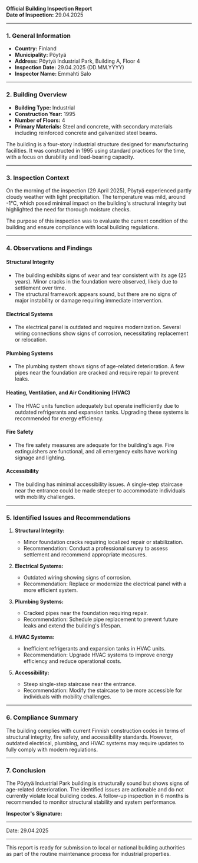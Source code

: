 

**Official Building Inspection Report**  
**Date of Inspection:** 29.04.2025  

---

### **1. General Information**

- **Country:** Finland  
- **Municipality:** Pöytyä  
- **Address:** Pöytyä Industrial Park, Building A, Floor 4  
- **Inspection Date:** 29.04.2025 (DD.MM.YYYY)  
- **Inspector Name:** Emmahti Salo  

---

### **2. Building Overview**

- **Building Type:** Industrial  
- **Construction Year:** 1995  
- **Number of Floors:** 4  
- **Primary Materials:** Steel and concrete, with secondary materials including reinforced concrete and galvanized steel beams.  

The building is a four-story industrial structure designed for manufacturing facilities. It was constructed in 1995 using standard practices for the time, with a focus on durability and load-bearing capacity.

---

### **3. Inspection Context**

On the morning of the inspection (29 April 2025), Pöytyä experienced partly cloudy weather with light precipitation. The temperature was mild, around -1°C, which posed minimal impact on the building's structural integrity but highlighted the need for thorough moisture checks.

The purpose of this inspection was to evaluate the current condition of the building and ensure compliance with local building regulations.  

---

### **4. Observations and Findings**

#### **Structural Integrity**  
- The building exhibits signs of wear and tear consistent with its age (25 years). Minor cracks in the foundation were observed, likely due to settlement over time.  
- The structural framework appears sound, but there are no signs of major instability or damage requiring immediate intervention.  

#### **Electrical Systems**  
- The electrical panel is outdated and requires modernization. Several wiring connections show signs of corrosion, necessitating replacement or relocation.  

#### **Plumbing Systems**  
- The plumbing system shows signs of age-related deterioration. A few pipes near the foundation are cracked and require repair to prevent leaks.  

#### **Heating, Ventilation, and Air Conditioning (HVAC)**  
- The HVAC units function adequately but operate inefficiently due to outdated refrigerants and expansion tanks. Upgrading these systems is recommended for energy efficiency.  

#### **Fire Safety**  
- The fire safety measures are adequate for the building's age. Fire extinguishers are functional, and all emergency exits have working signage and lighting.  

#### **Accessibility**  
- The building has minimal accessibility issues. A single-step staircase near the entrance could be made steeper to accommodate individuals with mobility challenges.  

---

### **5. Identified Issues and Recommendations**

1. **Structural Integrity:**  
   - Minor foundation cracks requiring localized repair or stabilization.  
   - Recommendation: Conduct a professional survey to assess settlement and recommend appropriate measures.  

2. **Electrical Systems:**  
   - Outdated wiring showing signs of corrosion.  
   - Recommendation: Replace or modernize the electrical panel with a more efficient system.  

3. **Plumbing Systems:**  
   - Cracked pipes near the foundation requiring repair.  
   - Recommendation: Schedule pipe replacement to prevent future leaks and extend the building's lifespan.  

4. **HVAC Systems:**  
   - Inefficient refrigerants and expansion tanks in HVAC units.  
   - Recommendation: Upgrade HVAC systems to improve energy efficiency and reduce operational costs.  

5. **Accessibility:**  
   - Steep single-step staircase near the entrance.  
   - Recommendation: Modify the staircase to be more accessible for individuals with mobility challenges.  

---

### **6. Compliance Summary**

The building complies with current Finnish construction codes in terms of structural integrity, fire safety, and accessibility standards. However, outdated electrical, plumbing, and HVAC systems may require updates to fully comply with modern regulations.  

---

### **7. Conclusion**

The Pöytyä Industrial Park building is structurally sound but shows signs of age-related deterioration. The identified issues are actionable and do not currently violate local building codes. A follow-up inspection in 6 months is recommended to monitor structural stability and system performance.

**Inspector's Signature:**  
_________________________  
Date: 29.04.2025  

--- 

This report is ready for submission to local or national building authorities as part of the routine maintenance process for industrial properties.